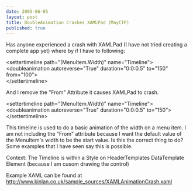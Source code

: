 ```yaml
--- 
date: 2005-06-05
layout: post
title: DoubleAnimation Crashes XAMLPad (MayCTP)
published: true
---
```

Has anyone experienced a crash with XAMLPad (I have not tried creating a complete app yet) where by if I have to following:<p />&lt;settertimeline path="(MenuItem.Width)" name="Timeline"&gt;<br />&lt;doubleanimation autoreverse="True" duration="0:0:0.5" to="150" from="100"&gt;<br />&lt;/settertimeline&gt;<p />And I remove the "From" Attribute it causes XAMLPad to crash.<p />&lt;settertimeline path="(MenuItem.Width)" name="Timeline"&gt;<br />&lt;doubleanimation autoreverse="True" duration="0:0:0.5" to="150"&gt;<br />&lt;/settertimeline&gt;<p />This timeline is used to do a basic animation of the width on a menu item. I am not including the "From" attribute because I want the default value of the MenuItem's width to be the start value. Is this the correct thing to do? Some examples that I have seen say this is possible.<p />Context: The Timeline is within a Style on HeaderTemplates DataTemplate Element (because I am cusom drawing the control)<p />Example XAML can be found at <a href="http://www.kinlan.co.uk/sample_sources/XAMLAnimationCrash.xaml">http://www.kinlan.co.uk/sample_sources/XAMLAnimationCrash.xaml</a><div class="blogger-post-footer"><img class="posterous_download_image" src="https://blogger.googleusercontent.com/tracker/8109338-111799865979332905?l=www.kinlan.co.uk%2Findex.html" height="1" alt="" width="1" /></div>

